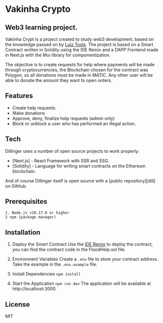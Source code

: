 # Vakinha Crypto
## Web3 learning project.

Vakinha Crypt is a project created to study web3 development, based on the knowledge passed on by [Luiz Tools](https://www.luiztools.com.br/). The project is based on a Smart Contract written in Solidity using the IDE Remix and a DAPP Frontend made in Next.js with the Mui library for componentization.

The objective is to create requests for help where payments will be made through cryptocurrencies, the Blockchain chosen for the contract was Polygon, so all donations must be made in MATIC. Any other user will be able to donate the amount they want to open orders.

## Features

- Create help requests.
- Make donations
- Approve, deny, finalize help requests (admin only)
- Block or unblock a user who has performed an illegal action.

## Tech

Dillinger uses a number of open source projects to work properly:

- [Next.js] - React Framework with SSR and SSG.
- [Solidity] - Language for writing smart contracts on the Ethereum blockchain.

And of course Dillinger itself is open source with a [public repository][dill]
 on GitHub.
 
## Prerequisites
    1. Node.js v18.17.0 or higher
    2 npm (package manager)
 

## Installation

 1. Deploy the Smart Contract
    Use the [IDE Remix](https://remix.ethereum.org/) to deploy the contract, you can find the contract code in the FloodHelp.sol file.

 2. Environment Variables
    Create a `.env` file to store your contract address. Take the example in the `.env.example` file.

 3. Install Dependencies
    `npm install`

 4. Start the Application
    `npm run dev`
    The application will be available at http://localhost:3000.

## License

MIT